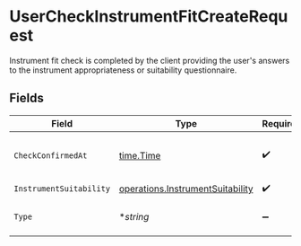 # UserCheckInstrumentFitCreateRequest

Instrument fit check is completed by the client providing the user's answers to the instrument appropriateness or suitability questionnaire.


## Fields

| Field                                                                                | Type                                                                                 | Required                                                                             | Description                                                                          |
| ------------------------------------------------------------------------------------ | ------------------------------------------------------------------------------------ | ------------------------------------------------------------------------------------ | ------------------------------------------------------------------------------------ |
| `CheckConfirmedAt`                                                                   | [time.Time](https://pkg.go.dev/time#Time)                                            | :heavy_check_mark:                                                                   | Completion date and time of the instrument fit check.                                |
| `InstrumentSuitability`                                                              | [operations.InstrumentSuitability](../../models/operations/instrumentsuitability.md) | :heavy_check_mark:                                                                   | N/A                                                                                  |
| `Type`                                                                               | **string*                                                                            | :heavy_minus_sign:                                                                   | The type of check must be INSTRUMENT_FIT.                                            |